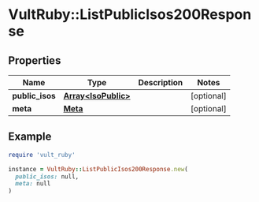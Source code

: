 # VultRuby::ListPublicIsos200Response

## Properties

| Name | Type | Description | Notes |
| ---- | ---- | ----------- | ----- |
| **public_isos** | [**Array&lt;IsoPublic&gt;**](IsoPublic.md) |  | [optional] |
| **meta** | [**Meta**](Meta.md) |  | [optional] |

## Example

```ruby
require 'vult_ruby'

instance = VultRuby::ListPublicIsos200Response.new(
  public_isos: null,
  meta: null
)
```

